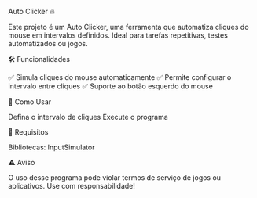 Auto Clicker 🔥

Este projeto é um Auto Clicker, uma ferramenta que automatiza cliques do mouse em intervalos definidos. Ideal para tarefas repetitivas, testes automatizados ou jogos.

🛠️ Funcionalidades

✅ Simula cliques do mouse automaticamente
✅ Permite configurar o intervalo entre cliques
✅ Suporte ao botão esquerdo do mouse

🚀 Como Usar

Defina o intervalo de cliques
Execute o programa

📌 Requisitos

Bibliotecas: InputSimulator

⚠️ Aviso

O uso desse programa pode violar termos de serviço de jogos ou aplicativos. Use com responsabilidade!
